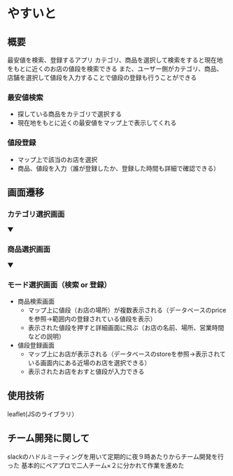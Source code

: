 # やすいと
## 概要
最安値を検索、登録するアプリ
カテゴリ、商品を選択して検索をすると現在地をもとに近くのお店の値段を検索できる
また、ユーザー側がカテゴリ、商品、店舗を選択して値段を入力することで値段の登録も行うことができる
### 最安値検索
- 探している商品をカテゴリで選択する
- 現在地をもとに近くの最安値をマップ上で表示してくれる

### 値段登録
- マップ上で該当のお店を選択
- 商品、値段を入力（誰が登録したか、登録した時間も詳細で確認できる）
## 画面遷移
### カテゴリ選択画面
▼ 
### 商品選択画面
▼
### モード選択画面（検索 or 登録）
- 商品検索画面
    - マップ上に値段（お店の場所）が複数表示される（データベースのpriceを参照→範囲内の登録されている値段を表示）
    - 表示された値段を押すと詳細画面に飛ぶ（お店の名前、場所、営業時間などの説明）
- 値段登録画面
    - マップ上にお店が表示される（データベースのstoreを参照→表示されている画面内にある近場のお店を選択できる）
    - 表示されたお店をおすと値段が入力できる
## 使用技術
leaflet(JSのライブラリ）
## チーム開発に関して
slackのハドルミーティングを用いて定期的に夜９時あたりからチーム開発を行った
基本的にペアプロで二人チーム×２に分かれて作業を進めた
